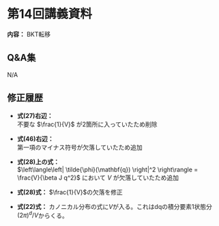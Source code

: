 # 第14回講義資料  
**内容：** BKT転移

## Q&A集 
N/A

## 修正履歴  
- **式(27)右辺：**  
 不要な $\frac{1}{V}$ が2箇所に入っていたため削除

- **式(46)右辺：**  
 第一項のマイナス符号が欠落していたため追加

- **式(28)上の式：**  
 $\left\langle\left| \tilde{\phi}(\mathbf{q}) \right|^2 \right\rangle = \frac{V}{\beta J q^2}$ において $V$ が欠落していたため追加

- **式(28)式：**
  $\frac{1}{V}$の欠落を修正
- **式(22)式：**
 カノニカル分布の式に$V$が入る。これはdqの積分要素1状態分 $(2\pi)^d/V$からくる。
